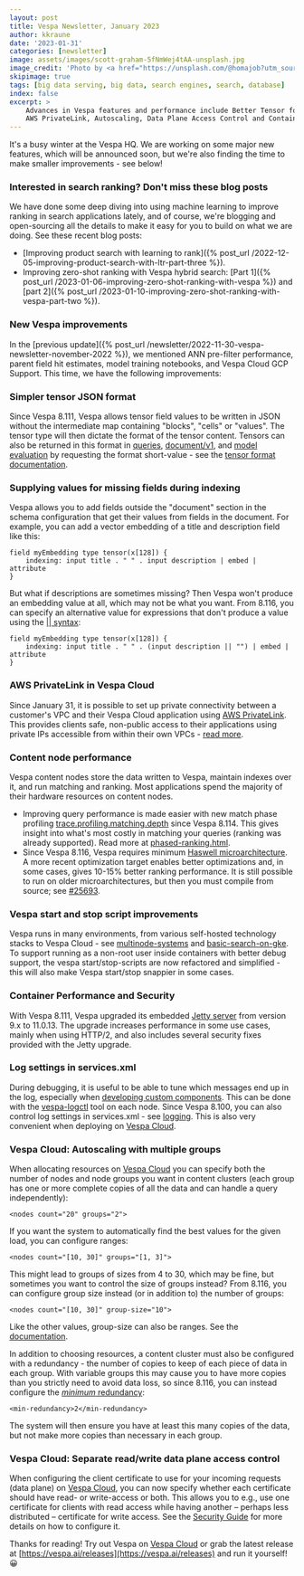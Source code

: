 ```yaml
---
layout: post
title: Vespa Newsletter, January 2023
author: kkraune
date: '2023-01-31'
categories: [newsletter]
image: assets/images/scott-graham-5fNmWej4tAA-unsplash.jpg
image_credit: 'Photo by <a href="https://unsplash.com/@homajob?utm_source=unsplash&utm_medium=referral&utm_content=creditCopyText">Scott Graham</a> on <a href="https://unsplash.com/photos/5fNmWej4tAA?utm_source=unsplash&utm_medium=referral&utm_content=creditCopyText">Unsplash</a>'
skipimage: true
tags: [big data serving, big data, search engines, search, database]
index: false
excerpt: >
    Advances in Vespa features and performance include Better Tensor formats,
    AWS PrivateLink, Autoscaling, Data Plane Access Control and Container and Content Node Performance.
---
```


It's a busy winter at the Vespa HQ. We are working on some major new features,
which will be announced soon, but we're also finding the time to make smaller improvements - see below!


### Interested in search ranking? Don't miss these blog posts
We have done some deep diving into using machine learning to improve ranking in search applications lately,
and of course, we're blogging and open-sourcing all the details to make it easy for you to build on what we are doing.
See these recent blog posts:
* [Improving product search with learning to rank]({% post_url /2022-12-05-improving-product-search-with-ltr-part-three %}).
* Improving zero-shot ranking with Vespa hybrid search:
  [Part 1]({% post_url /2023-01-06-improving-zero-shot-ranking-with-vespa %}) and
  [part 2]({% post_url /2023-01-10-improving-zero-shot-ranking-with-vespa-part-two %}).



### New Vespa improvements
In the [previous update]({% post_url /newsletter/2022-11-30-vespa-newsletter-november-2022 %}),
we mentioned ANN pre-filter performance, parent field hit estimates,
model training notebooks, and Vespa Cloud GCP Support.
This time, we have the following improvements:


### Simpler tensor JSON format
Since Vespa 8.111, Vespa allows tensor field values to be written in JSON
without the intermediate map containing "blocks", "cells" or "values".
The tensor type will then dictate the format of the tensor content.
Tensors can also be returned in this format in
[queries](https://docs.vespa.ai/en/reference/query-api-reference.html#presentation.format.tensors),
[document/v1](https://docs.vespa.ai/en/reference/document-v1-api-reference.html#format.tensors),
and [model evaluation](https://docs.vespa.ai/en/stateless-model-evaluation.html#format.tensors)
by requesting the format short-value -
see the [tensor format documentation](https://docs.vespa.ai/en/reference/document-json-format.html#tensor).



### Supplying values for missing fields during indexing
Vespa allows you to add fields outside the "document" section in the schema configuration
that get their values from fields in the document.
For example, you can add a vector embedding of a title and description field like this:

    field myEmbedding type tensor(x[128]) {
        indexing: input title . " " . input description | embed | attribute
    }

But what if descriptions are sometimes missing?
Then Vespa won't produce an embedding value at all, which may not be what you want.
From 8.116, you can specify an alternative value for expressions that don't produce a value
using the [|| syntax](https://docs.vespa.ai/en/indexing.html#choice-example):

    field myEmbedding type tensor(x[128]) {
        indexing: input title . " " . (input description || "") | embed | attribute
    }



### AWS PrivateLink in Vespa Cloud
Since January 31, it is possible to set up private connectivity between a customer's VPC
and their Vespa Cloud application using [AWS PrivateLink](https://aws.amazon.com/privatelink/).
This provides clients safe, non-public access to their applications
using private IPs accessible from within their own VPCs -
[read more](https://cloud.vespa.ai/en/private-endpoints.html).



### Content node performance
Vespa content nodes store the data written to Vespa, maintain indexes over it, and run matching and ranking.
Most applications spend the majority of their hardware resources on content nodes.
* Improving query performance is made easier with new match phase profiling
  [trace.profiling.matching.depth](https://docs.vespa.ai/en/reference/query-api-reference.html#trace.profiling.matching.depth)
  since Vespa 8.114. This gives insight into what's most costly in matching your queries (ranking was already supported).
  Read more at [phased-ranking.html](https://docs.vespa.ai/en/phased-ranking.html).
* Since Vespa 8.116, Vespa requires minimum
 [Haswell microarchitecture](https://en.wikipedia.org/wiki/Haswell_(microarchitecture)).
  A more recent optimization target enables better optimizations and, in some cases, gives 10-15% better ranking performance.
  It is still possible to run on older microarchitectures, but then you must compile from source;
  see [#25693](https://github.com/vespa-engine/vespa/pull/25693).



### Vespa start and stop script improvements
Vespa runs in many environments, from various self-hosted technology stacks to Vespa Cloud -
see [multinode-systems](https://docs.vespa.ai/en/operations/multinode-systems.html)
and [basic-search-on-gke](https://github.com/vespa-engine/sample-apps/tree/master/examples/operations/basic-search-on-gke/).
To support running as a non-root user inside containers with better debug support,
the vespa start/stop-scripts are now refactored and simplified -
this will also make Vespa start/stop snappier in some cases.



### Container Performance and Security
With Vespa 8.111, Vespa upgraded its embedded [Jetty server](https://www.eclipse.org/jetty/) from version 9.x to 11.0.13.
The upgrade increases performance in some use cases, mainly when using HTTP/2,
and also includes several security fixes provided with the Jetty upgrade.



### Log settings in services.xml
During debugging, it is useful to be able to tune which messages end up in the log,
especially when [developing custom components](https://docs.vespa.ai/en/developer-guide.html).
This can be done with the [vespa-logctl](https://docs.vespa.ai/en/operations-selfhosted/vespa-cmdline-tools.html#vespa-logctl) tool on each node.
Since Vespa 8.100, you can also control log settings in services.xml -
see [logging](https://docs.vespa.ai/en/reference/services-admin.html#logging).
This is also very convenient when deploying on [Vespa Cloud](https://cloud.vespa.ai/).



### Vespa Cloud: Autoscaling with multiple groups
When allocating resources on [Vespa Cloud](https://cloud.vespa.ai/)
you can specify both the number of nodes and node groups you want in content clusters
(each group has one or more complete copies of all the data and can handle a query independently):

    <nodes count="20" groups="2">

If you want the system to automatically find the best values for the given load, you can configure ranges:

    <nodes count="[10, 30]" groups="[1, 3]">

This might lead to groups of sizes from 4 to 30, which may be fine,
but sometimes you want to control the size of groups instead?
From 8.116, you can configure group size instead (or in addition to) the number of groups:

    <nodes count="[10, 30]" group-size="10">

Like the other values, group-size can also be ranges.
See the [documentation](https://cloud.vespa.ai/en/reference/services#nodes).

In addition to choosing resources, a content cluster must also be configured with a redundancy -
the number of copies to keep of each piece of data in each group.
With variable groups this may cause you to have more copies than you strictly need to avoid data loss,
so since 8.116, you can instead configure the [_minimum_ redundancy](https://cloud.vespa.ai/en/reference/services#redundancy):

    <min-redundancy>2</min-redundancy>

The system will then ensure you have at least this many copies of the data,
but not make more copies than necessary in each group.



### Vespa Cloud: Separate read/write data plane access control
When configuring the client certificate to use for your incoming requests (data plane) on [Vespa Cloud](https://cloud.vespa.ai/),
you can now specify whether each certificate should have read- or write-access or both.
This allows you to e.g., use one certificate for clients with read access while having another –
perhaps less distributed – certificate for write access.
See the [Security Guide](https://cloud.vespa.ai/en/security/guide#data-plane-access-control-permissions)
for more details on how to configure it.


Thanks for reading! Try out Vespa on [Vespa Cloud](https://cloud.vespa.ai/)
or grab the latest release at [https://vespa.ai/releases](https://vespa.ai/releases) and run it yourself! &#x1F600;
